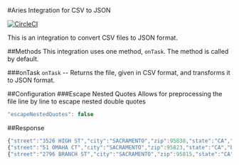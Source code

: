 #Aries Integration for CSV to JSON

[![CircleCI](https://circleci.com/gh/aries-data/aries-activity-csv-to-json.svg?style=svg)](https://circleci.com/gh/aries-data/aries-activity-csv-to-json)

This is an integration to convert CSV files to JSON format.

##Methods
This integration uses one method, `onTask`. The method is called by default.

###onTask
`onTask` -- Returns the file, given in CSV format, and transforms it to JSON format.

##Configuration
###Escape Nested Quotes
Allows for preprocessing the file line by line to escape nested double quotes
```javascript
"escapeNestedQuotes": false
```

##Response
```javascript
{"street":"3526 HIGH ST","city":"SACRAMENTO","zip":95838,"state":"CA","beds":2,"baths":1,"sq__ft":836,"type":"Residential","sale_date":"Wed May 21 00:00:00 EDT 2008","price":59222,"latitude":38.631913,"longitude":-121.434879}
{"street":"51 OMAHA CT","city":"SACRAMENTO","zip":95823,"state":"CA","beds":3,"baths":1,"sq__ft":1167,"type":"Residential","sale_date":"Wed May 21 00:00:00 EDT 2008","price":68212,"latitude":38.478902,"longitude":-121.431028}
{"street":"2796 BRANCH ST","city":"SACRAMENTO","zip":95815,"state":"CA","beds":2,"baths":1,"sq__ft":796,"type":"Residential","sale_date":"Wed May 21 00:00:00 EDT 2008","price":68880,"latitude":38.618305,"longitude":-121.443839}
```
